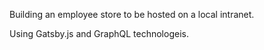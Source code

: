 Building an employee store to be hosted on a local intranet. 

Using Gatsby.js and GraphQL technologeis.

